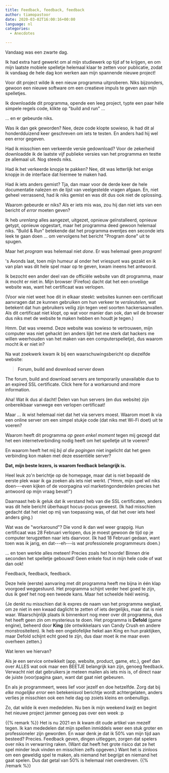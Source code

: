 ```yaml
---
title: Feedback, feedback, feedback
author: tiamopastoor
date: 2020-03-02T16:00:16+00:00
language: nl
categories:
  - Anecdotes

---
```

Vandaag was een zwarte dag.

Ik had extra hard gewerkt om al mijn studiewerk op tijd af te krijgen, en om mijn laatste mobiele spelletje helemaal klaar te zetten voor publicatie, zodat ik vandaag de hele dag kon werken aan mijn spannende nieuwe project!

Voor dit project wilde ik een nieuw programma uitproberen. Niks bijzonders, gewoon een nieuwe software om een creatieve impuls te geven aan mijn spelletjes.

Ik downloadde dit programma, opende een leeg project, typte een paar héle simpele regels code, klikte op "build and run" ...

... en er gebeurde niks.


Was ik dan gek geworden? Nee, deze code klopte sowieso, ik had dit al honderdduizend keer geschreven om iets te testen. En anders had hij wel een error gegeven.

Had ik misschien een verkeerde versie gedownload? Voor de zekerheid downloadde ik de laatste vijf publieke versies van het programma en testte ze allemaal uit. Nog steeds niks.

Had ik het verkeerde knopje te pakken? Nee, dit was letterlijk het enige knopje in de interface dat hiermee te maken had.

Had ik iets anders gemist? Tja, dan maar voor de derde keer de hele documentatie nalezen en de lijst van veelgestelde vragen afgaan. En, niet geheel verrassend, had ik niks gemist en was dit dus ook niet de oplossing.

Waarom gebeurde er niks? Als er iets mis was, zou hij dan niet iets van een bericht of _error_ moeten geven?

Ik heb _urenlang_ alles aangezet, uitgezet, opnieuw geïnstalleerd, opnieuw getypt, opnieuw opgestart, maar het programma deed gewoon helemaal niks. "Build & Run" betekende dat het programma eventjes een seconde iets leek te gaan doen ... om vervolgens het bericht "Program done" uit te spugen.

Maar het _program_ was helemaal niet _done_. Er was helemaal geen _program_!

's Avonds laat, toen mijn humeur al onder het vriespunt was gezakt en ik van plan was dit hele spel maar op te geven, kwam ineens het antwoord.

Ik bezocht een ander deel van de officiële website van dit programma, maar ik mocht er niet in. Mijn browser (Firefox) dacht dat het een onveilige website was, want het certificaat was verlopen.

(Voor wie niet weet hoe dit in elkaar steekt: websites kunnen een certificaat aanvragen dat ze kunnen gebruiken om hun verkeer te _versleutelen_, wat betekent dat hun gebruikers veilig zijn tegen veel soorten hackersaanvallen. Als dit certificaat niet klopt, op wat voor manier dan ook, dan wil de browser dus niks met de website te maken hebben en houdt je tegen.)

Hmm. Dat was vreemd. Deze website was sowieso te vertrouwen, mijn computer was niet gehackt (en anders lijkt het me sterk dat hackers me willen weerhouden van het maken van een computerspelletje), dus waarom mocht ik er niet in?

Na wat zoekwerk kwam ik bij een waarschuwingsbericht op diezelfde website:

> **Forum, build and download server down**

The forum, build and download servers are temporarily unavailable due to an expired SSL certificate. Click here for a workaround and more information.

Aha! Wat ik dus al dacht! Delen van hun servers (en dus website) zijn onbereikbaar vanwege een verlopen certificaat!

Maar ... ik wist helemaal niet dat het via servers moest. Waarom moet ik via een online server om een simpel stukje code (dat niks met Wi-Fi doet) uit te voeren?

Waarom heeft dit programma _op geen enkel moment_ tegen mij gezegd dat het een internetverbinding nodig heeft om het spelletje uit te voeren?

En waarom heeft het mij _bij al die pogingen_ niet ingelicht dat het geen verbinding kon maken met deze essentiële server?

**Dat, mijn beste lezers, is waarom feedback belangrijk is.**

Heel leuk zo'n berichtje op de homepage, maar dat is niet bepaald de eerste plek waar ik ga zoeken als iets niet werkt. ("Hmm, mijn spel wil niks doen---even kijken of de voorpagina vol marketingonderdelen precies het antwoord op mijn vraag bevat!")

Daarnaast heb ik geluk dat ik verstand heb van die SSL certificaten, anders was dit hele bericht überhaupt hocus-pocus geweest. (Ik had misschien gedacht dat het niet op mij van toepassing was, of dat het over iets heel anders ging.)

Wat was de "workaround"? Die vond ik dan wel weer grappig. Hun certificaat was 28 Februari verlopen, dus je moest gewoon de tijd op je computer terugzetten naar iets daarvoor. (Ik had 18 Februari gedaan, want toen was ik jarig, en dat---eh---is wat professionele programmeurs doen.)

... en toen werkte alles meteen! Precies zoals het hoorde! Binnen drie seconden het spelletje gebouwd! Geen enkele fout in mijn hele code of wat dan ook!

Feedback, feedback, feedback.

Deze hele (eerste) aanvaring met dit programma heeft me bijna in één klap voorgoed weggestuurd. Het programma schijnt verder heel goed te zijn, dus ik geef het nog een tweede kans. Maar het scheelde héél weinig.

(Je denkt nu misschien dat ik expres de naam van het programma weglaat, om ze niet in een kwaad daglicht te zetten of iets dergelijks, maar dat is niet waar. Waarschijnlijk plaats ik binnenkort nog meer over dit programma, dus het heeft geen zin om mysterieus te doen. Het programma is **Defold** (game engine), beheerd door **King** (de ontwikkelaars van Candy Crush en andere monstrositeiten). Ik heb een ongelofelijke hekel aan King en hun praktijken, maar Defold schijnt echt goed te zijn, dus daar moet ik me maar even overheen zetten.)

Wat leren we hiervan?

Als je een service ontwikkelt (app, website, product, game, etc.), geef dan over ALLES wat ook maar een BEETJE belangrijk kan zijn, genoeg feedback. Verwacht niet dat gebruikers je meteen mailen als iets mis is, of direct naar de juiste (voor)pagina gaan, want dat gaat niet gebeuren.

En als je programmeert, wees lief voor jezelf en doe hetzelfde. Zorg dat bij _elke mogelijke error_ een betekenisvol berichtje wordt achtergelaten, anders verlies je misschien ook een hele dag op zoiets kleins en onbenulligs.

Zo, dat wilde ik even mededelen. Nu ben ik mijn weekend kwijt en begint het nieuwe project jammer genoeg pas over een week :p

{{% remark %}}
Het is nu 2021 en ik kwam dit oude artikel van mezelf tegen. Ik kan mededelen dat mijn spellen inmiddels weer een stuk groter en professioneler zijn geworden. En waar denk je dat ik 50% van mijn tijd aan besteed? Precies. Feedback geven, dingen uitleggen, zorgen dat spelers over niks in verwarring raken. (Want dat heeft het grote risico dat ze het spel minder leuk vinden en misschien zelfs opgeven.) Want het is zinloos om een geweldig spel te maken, als niemand het begrijpt en niemand het gaat spelen. Dus dat getal van 50% is helemaal niet overdreven.
{{% /remark %}}